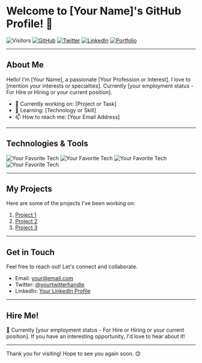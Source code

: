 # Welcome to [Your Name]'s GitHub Profile! 👋

![Visitors](https://visitor-badge.glitch.me/badge?page_id=Inside4ndroid.Inside4ndroid)
[![GitHub](https://img.shields.io/github/followers/Inside4ndroid?label=Follow&style=social)](https://github.com/Inside4ndroid)
[![Twitter](https://img.shields.io/twitter/follow/Inside_4ndroid?style=social)](https://twitter.com/Inside_4ndroid)
[![LinkedIn](https://img.shields.io/badge/LinkedIn-Connect-blue)](https://www.linkedin.com/in/robert-ward-8295782b6)
[![Portfolio](https://img.shields.io/badge/Portfolio-View%20My%20Portfolio-green)](https://portfolio.ddns.me/)

---

## About Me

Hello! I'm [Your Name], a passionate [Your Profession or Interest]. I love to [mention your interests or specialties]. Currently [your employment status - For Hire or Hiring or your current position].

- 💼 Currently working on: [Project or Task]
- 🌱 Learning: [Technology or Skill]
- 📫 How to reach me: [Your Email Address]

---

## Technologies & Tools

![Your Favorite Tech](https://img.shields.io/badge/Tech-Tool-blue)
![Your Favorite Tech](https://img.shields.io/badge/Tech-Tool-orange)
![Your Favorite Tech](https://img.shields.io/badge/Tech-Tool-green)
![Your Favorite Tech](https://img.shields.io/badge/Tech-Tool-yellow)

---

## My Projects

Here are some of the projects I've been working on:

1. [Project 1](link-to-project)
2. [Project 2](link-to-project)
3. [Project 3](link-to-project)

---

## Get in Touch

Feel free to reach out! Let's connect and collaborate.

- Email: your@email.com
- Twitter: [@yourtwitterhandle](https://twitter.com/yourtwitterhandle)
- LinkedIn: [Your LinkedIn Profile](https://www.linkedin.com/in/yourlinkedinprofile)

---

## Hire Me!

👀 Currently [your employment status - For Hire or Hiring or your current position]. If you have an interesting opportunity, I'd love to hear about it!

---

Thank you for visiting! Hope to see you again soon. 😊
